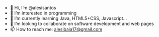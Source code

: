 - 👋 Hi, I’m @alesisantos
- 👀 I’m interested in programming
- 🌱 I’m currently learning Java, HTML5+CSS, Javascript...
- 💞️ I’m looking to collaborate on software development and web pages
- 📫 How to reach me: alesibaia17@gmail.com

<!---
alesisantos/alesisantos is a ✨ special ✨ repository because its `README.md` (this file) appears on your GitHub profile.
You can click the Preview link to take a look at your changes.
--->
